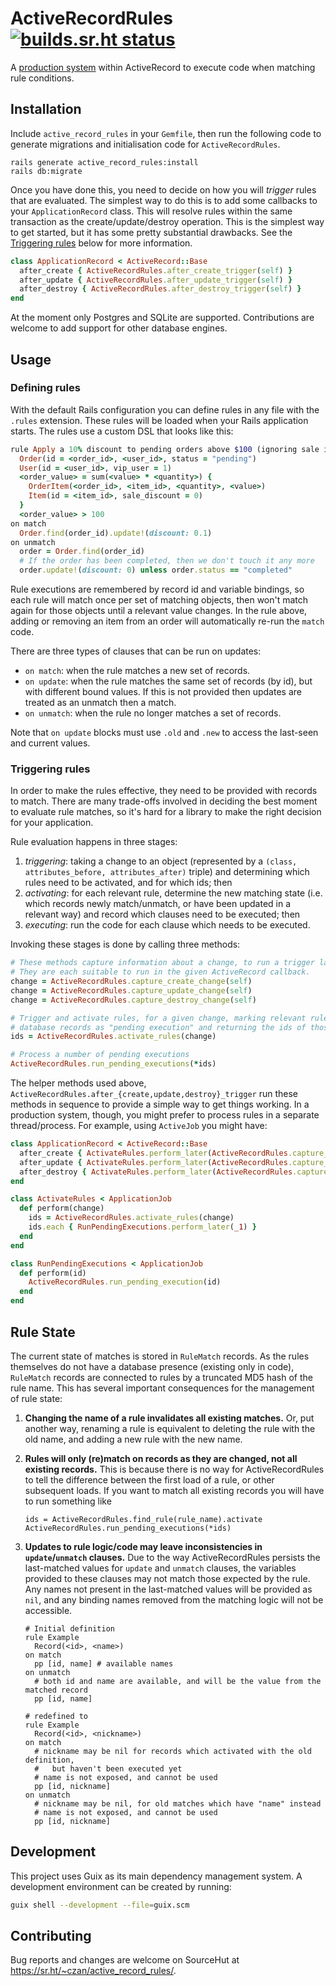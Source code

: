 # ActiveRecordRules [![builds.sr.ht status](https://builds.sr.ht/~czan/active_record_rules.svg)](https://builds.sr.ht/~czan/active_record_rules)

A [production system][] within ActiveRecord to execute code when matching rule conditions.

[production system]: https://en.wikipedia.org/wiki/Production_system_(computer_science)

## Installation

Include `active_record_rules` in your `Gemfile`, then run the following code to generate migrations and initialisation code for `ActiveRecordRules`.

```shell
rails generate active_record_rules:install
rails db:migrate
```

Once you have done this, you need to decide on how you will *trigger* rules that are evaluated. The simplest way to do this is to add some callbacks to your `ApplicationRecord` class. This will resolve rules within the same transaction as the create/update/destroy operation. This is the simplest way to get started, but it has some pretty substantial drawbacks. See the [Triggering rules](#triggering-rules) below for more information.

```ruby
class ApplicationRecord < ActiveRecord::Base
  after_create { ActiveRecordRules.after_create_trigger(self) }
  after_update { ActiveRecordRules.after_update_trigger(self) }
  after_destroy { ActiveRecordRules.after_destroy_trigger(self) }
end
```

At the moment only Postgres and SQLite are supported. Contributions are welcome to add support for other database engines.

## Usage

### Defining rules

With the default Rails configuration you can define rules in any file with the `.rules` extension. These rules will be loaded when your Rails application starts. The rules use a custom DSL that looks like this:

```ruby
rule Apply a 10% discount to pending orders above $100 (ignoring sale items), for VIP users
  Order(id = <order_id>, <user_id>, status = "pending")
  User(id = <user_id>, vip_user = 1)
  <order_value> = sum(<value> * <quantity>) {
    OrderItem(<order_id>, <item_id>, <quantity>, <value>)
    Item(id = <item_id>, sale_discount = 0)
  }
  <order_value> > 100
on match
  Order.find(order_id).update!(discount: 0.1)
on unmatch
  order = Order.find(order_id)
  # If the order has been completed, then we don't touch it any more
  order.update!(discount: 0) unless order.status == "completed"
```

Rule executions are remembered by record id and variable bindings, so each rule will match once per set of matching objects, then won't match again for those objects until a relevant value changes. In the rule above, adding or removing an item from an order will automatically re-run the `match` code.

There are three types of clauses that can be run on updates:
 - `on match`: when the rule matches a new set of records.
 - `on update`: when the rule matches the same set of records (by id), but with different bound values. If this is not provided then updates are treated as an unmatch then a match.
 - `on unmatch`: when the rule no longer matches a set of records.

Note that `on update` blocks must use `.old` and `.new` to access the last-seen and current values.

### Triggering rules

In order to make the rules effective, they need to be provided with records to match. There are many trade-offs involved in deciding the best moment to evaluate rule matches, so it's hard for a library to make the right decision for your application.

Rule evaluation happens in three stages:
 1. *triggering*: taking a change to an object (represented by a `(class, attributes_before, attributes_after)` triple) and determining which rules need to be activated, and for which ids; then
 2. *activating*: for each relevant rule, determine the new matching state (i.e. which records newly match/unmatch, or have been updated in a relevant way) and record which clauses need to be executed; then
 3. *executing*: run the code for each clause which needs to be executed.

Invoking these stages is done by calling three methods:

```ruby
# These methods capture information about a change, to run a trigger later.
# They are each suitable to run in the given ActiveRecord callback.
change = ActiveRecordRules.capture_create_change(self)
change = ActiveRecordRules.capture_update_change(self)
change = ActiveRecordRules.capture_destroy_change(self)

# Trigger and activate rules, for a given change, marking relevant rule-match
# database records as "pending execution" and returning the ids of those records
ids = ActiveRecordRules.activate_rules(change)

# Process a number of pending executions
ActiveRecordRules.run_pending_executions(*ids)
```

The helper methods used above, `ActiveRecordRules.after_{create,update,destroy}_trigger` run these methods in sequence to provide a simple way to get things working. In a production system, though, you might prefer to process rules in a separate thread/process. For example, using `ActiveJob` you might have:

```ruby
class ApplicationRecord < ActiveRecord::Base
  after_create { ActivateRules.perform_later(ActiveRecordRules.capture_create_change(self)) }
  after_update { ActivateRules.perform_later(ActiveRecordRules.capture_update_change(self)) }
  after_destroy { ActivateRules.perform_later(ActiveRecordRules.capture_destroy_change(self)) }
end

class ActivateRules < ApplicationJob
  def perform(change)
    ids = ActiveRecordRules.activate_rules(change)
    ids.each { RunPendingExecutions.perform_later(_1) }
  end
end

class RunPendingExecutions < ApplicationJob
  def perform(id)
    ActiveRecordRules.run_pending_execution(id)
  end
end
```

## Rule State

The current state of matches is stored in `RuleMatch` records. As the rules themselves do not have a database presence (existing only in code), `RuleMatch` records are connected to rules by a truncated MD5 hash of the rule name. This has several important consequences for the management of rule state:

 1. **Changing the name of a rule invalidates all existing matches.** Or, put another way, renaming a rule is equivalent to deleting the rule with the old name, and adding a new rule with the new name.

 2. **Rules will only (re)match on records as they are changed, not all existing records.** This is because there is no way for ActiveRecordRules to tell the difference between the first load of a rule, or other subsequent loads. If you want to match all existing records you will have to run something like

    ```
    ids = ActiveRecordRules.find_rule(rule_name).activate
    ActiveRecordRules.run_pending_executions(*ids)
    ```

 3. **Updates to rule logic/code may leave inconsistencies in `update`/`unmatch` clauses.** Due to the way ActiveRecordRules persists the last-matched values for `update` and `unmatch` clauses, the variables provided to these clauses may not match those expected by the rule. Any names not present in the last-matched values will be provided as `nil`, and any binding names removed from the matching logic will not be accessible.

    ```
    # Initial definition
    rule Example
      Record(<id>, <name>)
    on match
      pp [id, name] # available names
    on unmatch
      # both id and name are available, and will be the value from the matched record
      pp [id, name]

    # redefined to
    rule Example
      Record(<id>, <nickname>)
    on match
      # nickname may be nil for records which activated with the old definition,
      #   but haven't been executed yet
      # name is not exposed, and cannot be used
      pp [id, nickname]
    on unmatch
      # nickname may be nil, for old matches which have "name" instead
      # name is not exposed, and cannot be used
      pp [id, nickname]
    ```

## Development

This project uses Guix as its main dependency management system. A development environment can be created by running:

```sh
guix shell --development --file=guix.scm
```

## Contributing

Bug reports and changes are welcome on SourceHut at <https://sr.ht/~czan/active_record_rules/>.
